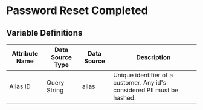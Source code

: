 # Password Reset Completed

### 

## Variable Definitions

| Attribute Name|Data Source Type|Data Source|Description|
| --- | --- | --- | --- |
|Alias ID|Query String|alias|Unique identifier of a customer.  Any id's considered PII must be hashed.|



